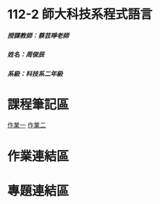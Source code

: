 # 112-2 師大科技系程式語言
##### 授課教師：蔡芸琤老師
##### 姓名：周俊辰
##### 系級：科技系二年級
# 課程筆記區
<a href="https://github.com/giraffe10884/112-2-/blob/main/hw01.ipynb">作業一</a>
<a href="https://github.com/giraffe10884/112-2-/blob/main/hw02.ipynb">作業二</a>
# 作業連結區
# 專題連結區
